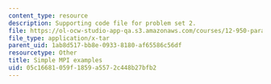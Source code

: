```yaml
---
content_type: resource
description: Supporting code file for problem set 2.
file: https://ol-ocw-studio-app-qa.s3.amazonaws.com/courses/12-950-parallel-programming-for-multicore-machines-using-openmp-and-mpi-january-iap-2010/05c16681059f1859a5572c448b27bfb2_Simple_MPI.tar
file_type: application/x-tar
parent_uid: 1ab8d517-bb8e-0933-8180-af65586c56df
resourcetype: Other
title: Simple MPI examples
uid: 05c16681-059f-1859-a557-2c448b27bfb2
---
```

